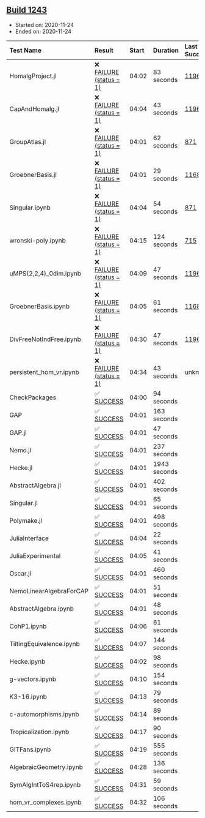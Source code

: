 ## [Build 1243](https://oscarci.mathematik.uni-kl.de/job/oscar-stable/1243/)

* Started on: 2020-11-24
* Ended on: 2020-11-24

| Test Name    | Result | Start | Duration | Last Success | First Failure |
|:-------------|:-------|:------|:---------|:-------------|:--------------|
| HomalgProject.jl | ❌ [FAILURE (status = 1)](https://oscarci.mathematik.uni-kl.de/job/oscar-stable/1243/artifact/logs/build-1243/HomalgProject.jl.log) | 04:02 | 83 seconds | [1196](https://oscarci.mathematik.uni-kl.de/job/oscar-stable/1196/) | [1197](https://oscarci.mathematik.uni-kl.de/job/oscar-stable/1197/) |
| CapAndHomalg.jl | ❌ [FAILURE (status = 1)](https://oscarci.mathematik.uni-kl.de/job/oscar-stable/1243/artifact/logs/build-1243/CapAndHomalg.jl.log) | 04:04 | 43 seconds | [1196](https://oscarci.mathematik.uni-kl.de/job/oscar-stable/1196/) | [1197](https://oscarci.mathematik.uni-kl.de/job/oscar-stable/1197/) |
| GroupAtlas.jl | ❌ [FAILURE (status = 1)](https://oscarci.mathematik.uni-kl.de/job/oscar-stable/1243/artifact/logs/build-1243/GroupAtlas.jl.log) | 04:01 | 62 seconds | [871](https://oscarci.mathematik.uni-kl.de/job/oscar-stable/871/) | [872](https://oscarci.mathematik.uni-kl.de/job/oscar-stable/872/) |
| GroebnerBasis.jl | ❌ [FAILURE (status = 1)](https://oscarci.mathematik.uni-kl.de/job/oscar-stable/1243/artifact/logs/build-1243/GroebnerBasis.jl.log) | 04:01 | 29 seconds | [1168](https://oscarci.mathematik.uni-kl.de/job/oscar-stable/1168/) | [1169](https://oscarci.mathematik.uni-kl.de/job/oscar-stable/1169/) |
| Singular.ipynb | ❌ [FAILURE (status = 1)](https://oscarci.mathematik.uni-kl.de/job/oscar-stable/1243/artifact/logs/build-1243/Singular.ipynb.log) | 04:04 | 54 seconds | [871](https://oscarci.mathematik.uni-kl.de/job/oscar-stable/871/) | [872](https://oscarci.mathematik.uni-kl.de/job/oscar-stable/872/) |
| wronski-poly.ipynb | ❌ [FAILURE (status = 1)](https://oscarci.mathematik.uni-kl.de/job/oscar-stable/1243/artifact/logs/build-1243/wronski-poly.ipynb.log) | 04:15 | 124 seconds | [715](https://oscarci.mathematik.uni-kl.de/job/oscar-stable/715/) | [716](https://oscarci.mathematik.uni-kl.de/job/oscar-stable/716/) |
| uMPS(2,2,4)_0dim.ipynb | ❌ [FAILURE (status = 1)](https://oscarci.mathematik.uni-kl.de/job/oscar-stable/1243/artifact/logs/build-1243/uMPS-2-2-4-_0dim.ipynb.log) | 04:09 | 47 seconds | [1196](https://oscarci.mathematik.uni-kl.de/job/oscar-stable/1196/) | [1197](https://oscarci.mathematik.uni-kl.de/job/oscar-stable/1197/) |
| GroebnerBasis.ipynb | ❌ [FAILURE (status = 1)](https://oscarci.mathematik.uni-kl.de/job/oscar-stable/1243/artifact/logs/build-1243/GroebnerBasis.ipynb.log) | 04:05 | 61 seconds | [1168](https://oscarci.mathematik.uni-kl.de/job/oscar-stable/1168/) | [1169](https://oscarci.mathematik.uni-kl.de/job/oscar-stable/1169/) |
| DivFreeNotIndFree.ipynb | ❌ [FAILURE (status = 1)](https://oscarci.mathematik.uni-kl.de/job/oscar-stable/1243/artifact/logs/build-1243/DivFreeNotIndFree.ipynb.log) | 04:30 | 47 seconds | [1196](https://oscarci.mathematik.uni-kl.de/job/oscar-stable/1196/) | [1197](https://oscarci.mathematik.uni-kl.de/job/oscar-stable/1197/) |
| persistent_hom_vr.ipynb | ❌ [FAILURE (status = 1)](https://oscarci.mathematik.uni-kl.de/job/oscar-stable/1243/artifact/logs/build-1243/persistent_hom_vr.ipynb.log) | 04:34 | 43 seconds | unknown | unknown |
| CheckPackages | ✅ [SUCCESS](https://oscarci.mathematik.uni-kl.de/job/oscar-stable/1243/artifact/logs/build-1243/CheckPackages.log) | 04:00 | 94 seconds |  |  |
| GAP | ✅ [SUCCESS](https://oscarci.mathematik.uni-kl.de/job/oscar-stable/1243/artifact/logs/build-1243/GAP.log) | 04:01 | 163 seconds |  |  |
| GAP.jl | ✅ [SUCCESS](https://oscarci.mathematik.uni-kl.de/job/oscar-stable/1243/artifact/logs/build-1243/GAP.jl.log) | 04:01 | 47 seconds |  |  |
| Nemo.jl | ✅ [SUCCESS](https://oscarci.mathematik.uni-kl.de/job/oscar-stable/1243/artifact/logs/build-1243/Nemo.jl.log) | 04:01 | 237 seconds |  |  |
| Hecke.jl | ✅ [SUCCESS](https://oscarci.mathematik.uni-kl.de/job/oscar-stable/1243/artifact/logs/build-1243/Hecke.jl.log) | 04:01 | 1943 seconds |  |  |
| AbstractAlgebra.jl | ✅ [SUCCESS](https://oscarci.mathematik.uni-kl.de/job/oscar-stable/1243/artifact/logs/build-1243/AbstractAlgebra.jl.log) | 04:01 | 402 seconds |  |  |
| Singular.jl | ✅ [SUCCESS](https://oscarci.mathematik.uni-kl.de/job/oscar-stable/1243/artifact/logs/build-1243/Singular.jl.log) | 04:01 | 65 seconds |  |  |
| Polymake.jl | ✅ [SUCCESS](https://oscarci.mathematik.uni-kl.de/job/oscar-stable/1243/artifact/logs/build-1243/Polymake.jl.log) | 04:01 | 498 seconds |  |  |
| JuliaInterface | ✅ [SUCCESS](https://oscarci.mathematik.uni-kl.de/job/oscar-stable/1243/artifact/logs/build-1243/JuliaInterface.log) | 04:04 | 22 seconds |  |  |
| JuliaExperimental | ✅ [SUCCESS](https://oscarci.mathematik.uni-kl.de/job/oscar-stable/1243/artifact/logs/build-1243/JuliaExperimental.log) | 04:05 | 41 seconds |  |  |
| Oscar.jl | ✅ [SUCCESS](https://oscarci.mathematik.uni-kl.de/job/oscar-stable/1243/artifact/logs/build-1243/Oscar.jl.log) | 04:01 | 460 seconds |  |  |
| NemoLinearAlgebraForCAP | ✅ [SUCCESS](https://oscarci.mathematik.uni-kl.de/job/oscar-stable/1243/artifact/logs/build-1243/NemoLinearAlgebraForCAP.log) | 04:01 | 51 seconds |  |  |
| AbstractAlgebra.ipynb | ✅ [SUCCESS](https://oscarci.mathematik.uni-kl.de/job/oscar-stable/1243/artifact/logs/build-1243/AbstractAlgebra.ipynb.log) | 04:01 | 48 seconds |  |  |
| CohP1.ipynb | ✅ [SUCCESS](https://oscarci.mathematik.uni-kl.de/job/oscar-stable/1243/artifact/logs/build-1243/CohP1.ipynb.log) | 04:06 | 61 seconds |  |  |
| TiltingEquivalence.ipynb | ✅ [SUCCESS](https://oscarci.mathematik.uni-kl.de/job/oscar-stable/1243/artifact/logs/build-1243/TiltingEquivalence.ipynb.log) | 04:07 | 144 seconds |  |  |
| Hecke.ipynb | ✅ [SUCCESS](https://oscarci.mathematik.uni-kl.de/job/oscar-stable/1243/artifact/logs/build-1243/Hecke.ipynb.log) | 04:02 | 98 seconds |  |  |
| g-vectors.ipynb | ✅ [SUCCESS](https://oscarci.mathematik.uni-kl.de/job/oscar-stable/1243/artifact/logs/build-1243/g-vectors.ipynb.log) | 04:10 | 154 seconds |  |  |
| K3-16.ipynb | ✅ [SUCCESS](https://oscarci.mathematik.uni-kl.de/job/oscar-stable/1243/artifact/logs/build-1243/K3-16.ipynb.log) | 04:13 | 79 seconds |  |  |
| c-automorphisms.ipynb | ✅ [SUCCESS](https://oscarci.mathematik.uni-kl.de/job/oscar-stable/1243/artifact/logs/build-1243/c-automorphisms.ipynb.log) | 04:14 | 89 seconds |  |  |
| Tropicalization.ipynb | ✅ [SUCCESS](https://oscarci.mathematik.uni-kl.de/job/oscar-stable/1243/artifact/logs/build-1243/Tropicalization.ipynb.log) | 04:17 | 90 seconds |  |  |
| GITFans.ipynb | ✅ [SUCCESS](https://oscarci.mathematik.uni-kl.de/job/oscar-stable/1243/artifact/logs/build-1243/GITFans.ipynb.log) | 04:19 | 555 seconds |  |  |
| AlgebraicGeometry.ipynb | ✅ [SUCCESS](https://oscarci.mathematik.uni-kl.de/job/oscar-stable/1243/artifact/logs/build-1243/AlgebraicGeometry.ipynb.log) | 04:28 | 136 seconds |  |  |
| SymAlgIntToS4rep.ipynb | ✅ [SUCCESS](https://oscarci.mathematik.uni-kl.de/job/oscar-stable/1243/artifact/logs/build-1243/SymAlgIntToS4rep.ipynb.log) | 04:31 | 59 seconds |  |  |
| hom_vr_complexes.ipynb | ✅ [SUCCESS](https://oscarci.mathematik.uni-kl.de/job/oscar-stable/1243/artifact/logs/build-1243/hom_vr_complexes.ipynb.log) | 04:32 | 106 seconds |  |  |
